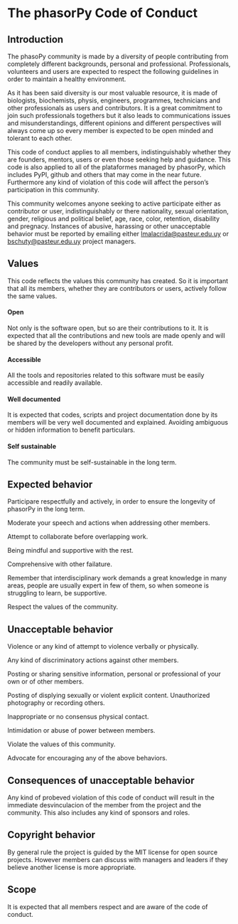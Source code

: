 # The phasorPy Code of Conduct 

## Introduction
The phasoPy community is made by a diversity of people contributing from completely different backgrounds, personal and professional. Professionals, volunteers and users are expected to respect the following guidelines in order to maintain a healthy environment.  

As it has been said diversity is our most valuable resource, it is made of biologists, biochemists, physis, engineers, programmes, technicians and other professionals as users and contributors. It is a great commitment to join such professionals togethers but it also leads to communications issues and misunderstandings, different opinions and different perspectives will always come up so every member is expected to be open minded and tolerant to each other. 

This code of conduct applies to all members, indistinguishably whether they are founders, mentors, users or even those seeking help and guidance. This code is also applied to all of the plataformes managed by phasorPy, which includes PyPI, github and others that may come in the near future. Furthermore any kind of violation of this code will affect the person’s participation in this community. 

This community welcomes anyone seeking to active participate either as contributor or user, indistinguishably or there nationality, sexual orientation, gender, religious and political belief, age, race, color, retention, disability and pregnacy. Instances of abusive, harassing or other unacceptable behavior must be reported by emailing either lmalacrida@pasteur.edu.uy or bschuty@pasteur.edu.uy project managers. 

## Values 
This code reflects the values this community has created. So it is important that all its members, whether they are contributors or users, actively follow the same values. 

#### Open
Not only is the software open, but so are their contributions to it. It is expected that all the contributions and new tools are made openly and will be shared by the developers without any personal profit. 
#### Accessible 
All the tools and repositories related to this software must be easily accessible and readily available. 
#### Well documented
It is expected that codes, scripts and project documentation done by its members will be very well documented and explained. Avoiding ambiguous or hidden information to benefit particulars. 
#### Self sustainable 
The community must be self-sustainable in the long term.

## Expected behavior 
Participare respectfully and actively, in order to ensure the longevity of phasorPy in the long term.

Moderate your speech and actions when addressing other members.

Attempt to collaborate before overlapping work. 

Being mindful and supportive with the rest.

Comprehensive with other failature.

Remember that interdisciplinary work demands a great knowledge in many areas, people are usually expert in few of them, so when someone is  struggling to learn, be supportive. 

Respect the values of the community.

## Unacceptable behavior 
Violence or any kind of attempt to violence verbally or physically. 

Any kind of discriminatory actions against other members.

Posting or sharing sensitive information, personal or professional of your own or of other members. 

Posting of displying sexually or violent explicit content.
Unauthorized photography or recording others. 

Inappropriate or no consensus physical contact.

Intimidation or abuse of power between members. 

Violate the values of this community.

Advocate for encouraging any of the above behaviors. 

## Consequences of unacceptable behavior
Any kind of probeved violation of this code of conduct will result in the immediate desvinculacion of the member from the project and the community. This also includes any kind of sponsors and roles.

## Copyright behavior 

By general rule the project is guided by the MIT license for open source projects. However members can discuss with managers and leaders if they believe another license is more appropriate.

## Scope
It is expected that all members respect and are aware of the code of conduct. 
